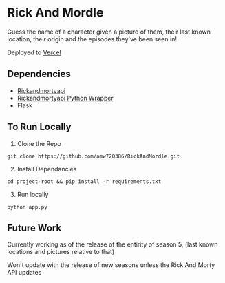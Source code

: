 # Rick And Mordle

Guess the name of a character given a picture of them, their last known location, their origin and the episodes they've been seen in!

Deployed to [Vercel](https://rick-and-mordle.vercel.app/) 

## Dependencies
 
- [Rickandmortyapi](https://rickandmortyapi.com/)
- [Rickandmortyapi Python Wrapper](https://github.com/curiousrohan/ramapi)
- Flask

## To Run Locally

1. Clone the Repo

```
git clone https://github.com/amw720386/RickAndMordle.git
```

2. Install Dependancies

```
cd project-root && pip install -r requirements.txt
```

3. Run locally

```
python app.py
```

## Future Work

Currently working as of the release of the entirity of season 5, (last known locations and pictures relative to that)

Won't update with the release of new seasons unless the Rick And Morty API updates